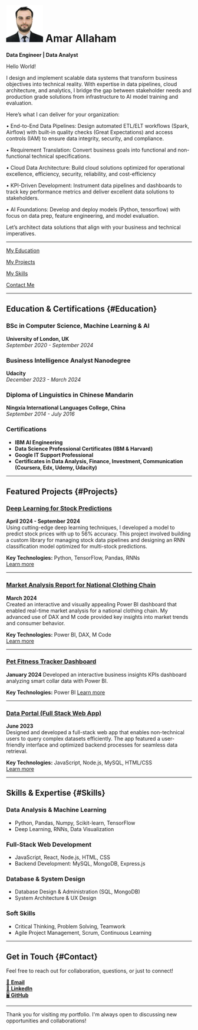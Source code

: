 # <img src="assets/new_pic.jpg" alt="profile pic" width="100" height="100"/> Amar Allaham
**Data Engineer | Data Analyst**

Hello World!

I design and implement scalable data systems that transform business objectives into technical reality. With expertise in data pipelines, cloud architecture, and analytics, I bridge the gap between stakeholder needs and production grade solutions from infrastructure to AI model training and evaluation.

Here’s what I can deliver for your organization:

• End-to-End Data Pipelines: Design automated ETL/ELT workflows (Spark, Airflow) with built-in quality checks (Great Expectations) and access controls (IAM) to ensure data integrity, security, and compliance.

• Requirement Translation: Convert business goals into functional and non-functional technical specifications.

• Cloud Data Architecture: Build cloud solutions optimized for operational excellence, efficiency, security, reliability, and cost-efficiency

• KPI-Driven Development: Instrument data pipelines and dashboards to track key performance metrics and deliver excellent data solutions to stakeholders.

• AI Foundations: Develop and deploy models (Python, tensorflow) with focus on data prep, feature engineering, and model evaluation.

Let’s architect data solutions that align with your business and technical imperatives.

---

[My Education](#Education)

[My Projects](#Projects)

[My Skills](#Skills)

[Contact Me](#Contact)

---

## Education & Certifications {#Education}

### BSc in Computer Science, Machine Learning & AI  
**University of London, UK**  
*September 2020 - September 2024*

### Business Intelligence Analyst Nanodegree  
**Udacity**  
*December 2023 - March 2024*

### Diploma of Linguistics in Chinese Mandarin  
**Ningxia International Languages College, China**  
*September 2014 - July 2016*

### Certifications  
- **IBM AI Engineering**  
- **Data Science Professional Certificates (IBM & Harvard)**  
- **Google IT Support Professional**  
- **Certificates in Data Analysis, Finance, Investment, Communication (Coursera, Edx, Udemy, Udacity)**

---

## Featured Projects {#Projects}

### [Deep Learning for Stock Predictions](project1.md)  
**April 2024 - September 2024**  
Using cutting-edge deep learning techniques, I developed a model to predict stock prices with up to 56% accuracy. This project involved building a custom library for managing stock data pipelines and designing an RNN classification model optimized for multi-stock predictions.  

**Key Technologies:** Python, TensorFlow, Pandas, RNNs  
[Learn more](project1.md)

---

### [Market Analysis Report for National Clothing Chain](project2.md)  
**March 2024**  
Created an interactive and visually appealing Power BI dashboard that enabled real-time market analysis for a national clothing chain. My advanced use of DAX and M code provided key insights into market trends and consumer behavior.  

**Key Technologies:** Power BI, DAX, M Code  
[Learn more](project2.md)

---

### [Pet Fitness Tracker Dashboard](project4.md)
**January 2024**
Developed an interactive business insights KPIs dashboard analyzing smart collar data with Power BI.

**Key Technologies:** Power BI
[Learn more](project4.md)

---

### [Data Portal (Full Stack Web App)](project3.md)  
**June 2023**  
Designed and developed a full-stack web app that enables non-technical users to query complex datasets efficiently. The app featured a user-friendly interface and optimized backend processes for seamless data retrieval.  

**Key Technologies:** JavaScript, Node.js, MySQL, HTML/CSS  
[Learn more](project3.md)

---


## Skills & Expertise {#Skills}

### Data Analysis & Machine Learning  
- Python, Pandas, Numpy, Scikit-learn, TensorFlow  
- Deep Learning, RNNs, Data Visualization

### Full-Stack Web Development  
- JavaScript, React, Node.js, HTML, CSS  
- Backend Development: MySQL, MongoDB, Express.js

### Database & System Design  
- Database Design & Administration (SQL, MongoDB)  
- System Architecture & UX Design

### Soft Skills  
- Critical Thinking, Problem Solving, Teamwork  
- Agile Project Management, Scrum, Continuous Learning

---

## Get in Touch {#Contact}

Feel free to reach out for collaboration, questions, or just to connect!

[📧 **Email**](mailto:Amar.S20@outlook.com)  
[💼 **LinkedIn**](https://www.linkedin.com/in/amar-allaham/)  
[🖥 **GitHub**](https://github.com/ammaro101)

---

Thank you for visiting my portfolio. I'm always open to discussing new opportunities and collaborations!



<script>
    window.onbeforeunload = function() {
        localStorage.setItem('scrollPos', window.scrollY);
    };

    window.onload = function() {
        const scrollPos = localStorage.getItem('scrollPos');
        if (scrollPos) {
            window.scrollTo(0, scrollPos);
        }
    };
</script>
